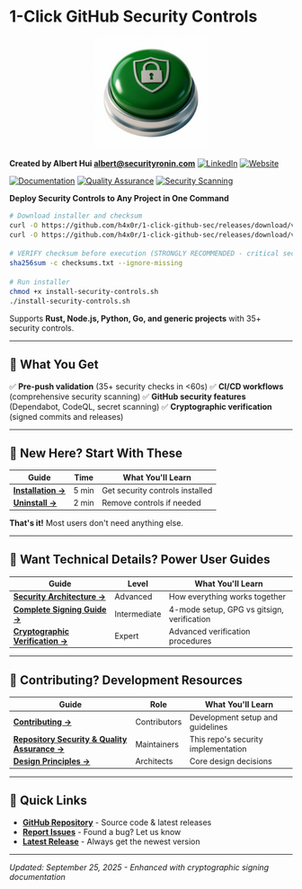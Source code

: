 # 1-Click GitHub Security Controls

<div align="center">
  <img src="./1-click-github-sec Logo.png" alt="1-Click GitHub Security" width="200">
</div>

**Created by Albert Hui <albert@securityronin.com>** [![LinkedIn](https://img.shields.io/badge/LinkedIn-0077B5?style=flat-square&logo=linkedin&logoColor=white)](https://www.linkedin.com/in/alberthui) [![Website](https://img.shields.io/badge/Website-4285F4?style=flat-square&logo=google-chrome&logoColor=white)](https://www.securityronin.com/)

[![Documentation](https://github.com/h4x0r/1-click-github-sec/actions/workflows/docs.yml/badge.svg?branch=main)](https://github.com/h4x0r/1-click-github-sec/actions/workflows/docs.yml)
[![Quality Assurance](https://github.com/h4x0r/1-click-github-sec/actions/workflows/quality-assurance.yml/badge.svg?branch=main)](https://github.com/h4x0r/1-click-github-sec/actions/workflows/quality-assurance.yml)
[![Security Scanning](https://github.com/h4x0r/1-click-github-sec/actions/workflows/security-scan.yml/badge.svg?branch=main)](https://github.com/h4x0r/1-click-github-sec/actions/workflows/security-scan.yml)

**Deploy Security Controls to Any Project in One Command**

```bash
# Download installer and checksum
curl -O https://github.com/h4x0r/1-click-github-sec/releases/download/v0.4.12/install-security-controls.sh
curl -O https://github.com/h4x0r/1-click-github-sec/releases/download/v0.4.12/checksums.txt

# VERIFY checksum before execution (STRONGLY RECOMMENDED - critical security practice)
sha256sum -c checksums.txt --ignore-missing

# Run installer
chmod +x install-security-controls.sh
./install-security-controls.sh
```

Supports **Rust, Node.js, Python, Go, and generic projects** with 35+ security controls.

---

## 🎯 What You Get

✅ **Pre-push validation** (35+ security checks in <60s)
✅ **CI/CD workflows** (comprehensive security scanning)
✅ **GitHub security features** (Dependabot, CodeQL, secret scanning)
✅ **Cryptographic verification** (signed commits and releases)

---

## 🚀 **New Here?** Start With These

| Guide | Time | What You'll Learn |
|-------|------|-------------------|
| **[Installation →](installation.md)** | 5 min | Get security controls installed |
| **[Uninstall →](uninstall.md)** | 2 min | Remove controls if needed |

**That's it!** Most users don't need anything else.

---

## 🔧 **Want Technical Details?** Power User Guides

| Guide | Level | What You'll Learn |
|-------|-------|-------------------|
| **[Security Architecture →](architecture.md)** | Advanced | How everything works together |
| **[Complete Signing Guide →](signing-guide.md)** | Intermediate | 4-mode setup, GPG vs gitsign, verification |
| **[Cryptographic Verification →](cryptographic-verification.md)** | Expert | Advanced verification procedures |

---

## 👥 **Contributing?** Development Resources

| Guide | Role | What You'll Learn |
|-------|------|-------------------|
| **[Contributing →](contributing.md)** | Contributors | Development setup and guidelines |
| **[Repository Security & Quality Assurance →](repo-security-and-quality-assurance.md)** | Maintainers | This repo's security implementation |
| **[Design Principles →](design-principles.md)** | Architects | Core design decisions |

---

## 🔗 Quick Links

- **[GitHub Repository](https://github.com/h4x0r/1-click-github-sec)** - Source code & latest releases
- **[Report Issues](https://github.com/h4x0r/1-click-github-sec/issues)** - Found a bug? Let us know
- **[Latest Release](https://github.com/h4x0r/1-click-github-sec/releases/latest)** - Always get the newest version

---

*Updated: September 25, 2025 - Enhanced with cryptographic signing documentation*
